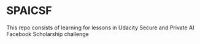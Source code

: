 # SPAICSF
This repo consists of learning for lessons in Udacity Secure and Private AI Facebook Scholarship challenge
